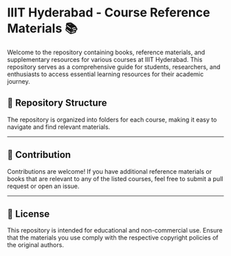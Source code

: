 # IIIT Hyderabad - Course Reference Materials 📚

Welcome to the repository containing books, reference materials, and supplementary resources for various courses at IIIT Hyderabad. This repository serves as a comprehensive guide for students, researchers, and enthusiasts to access essential learning resources for their academic journey.

## 📂 Repository Structure

The repository is organized into folders for each course, making it easy to navigate and find relevant materials.

---

## 🤝 Contribution

Contributions are welcome! If you have additional reference materials or books that are relevant to any of the listed courses, feel free to submit a pull request or open an issue.

---

## 📄 License

This repository is intended for educational and non-commercial use. Ensure that the materials you use comply with the respective copyright policies of the original authors.
